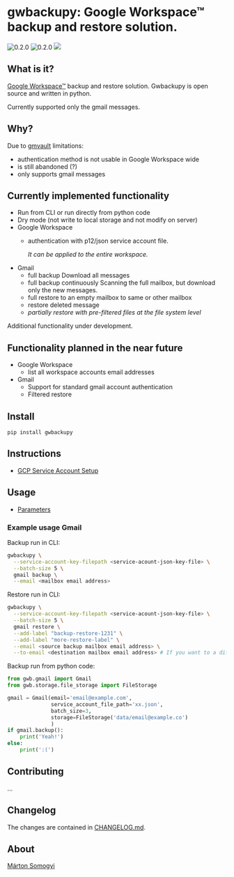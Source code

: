 # gwbackupy: Google Workspace™ backup and restore solution.

![0.2.0](https://img.shields.io/github/v/release/smartondev/gwbackupy)
![0.2.0](https://img.shields.io/pypi/v/gwbackupy)
![](https://img.shields.io/github/license/smartondev/gwbackupy)

## What is it?

[Google Workspace™](https://workspace.google.com/) backup and restore solution. Gwbackupy is open source and written in
python.

Currently supported only the gmail messages.

## Why?

Due to [gmvault](https://github.com/gaubert/gmvault) limitations:

- authentication method is not usable in Google Workspace wide
- is still abandoned (?)
- only supports gmail messages

## Currently implemented functionality

- Run from CLI or run directly from python code
- Dry mode (not write to local storage and not modify on server)
- Google Workspace
    - authentication with p12/json service account file.

      *It can be applied to the entire workspace.*
- Gmail
    - full backup
      Download all messages
    - full backup continuously
      Scanning the full mailbox, but download only the new messages.
    - full restore to an empty mailbox to same or other mailbox
    - restore deleted message
    - *partially restore with pre-filtered files at the file system level*

Additional functionality under development.

## Functionality planned in the near future

- Google Workspace
    - list all workspace accounts email addresses
- Gmail
    - Support for standard gmail account authentication
    - Filtered restore

## Install

`pip install gwbackupy`

## Instructions

- [GCP Service Account Setup](docs/service-account-setup.md)

## Usage

- [Parameters](docs/cli-parameters.md)

### Example usage Gmail

Backup run in CLI:

```bash
gwbackupy \
  --service-account-key-filepath <service-acount-json-key-file> \
  --batch-size 5 \
  gmail backup \
  --email <mailbox email address>
```

Restore run in CLI:

```bash
gwbackupy \
  --service-account-key-filepath <service-acount-json-key-file> \
  --batch-size 5 \
  gmail restore \
  --add-label "backup-restore-1231" \
  --add-label "more-restore-label" \
  --email <source backup mailbox email address> \
  --to-email <destination mailbox email address> # If you want to a different destination account
```

Backup run from python code:

```python
from gwb.gmail import Gmail
from gwb.storage.file_storage import FileStorage

gmail = Gmail(email='email@example.com',
              service_account_file_path='xx.json',
              batch_size=3,
              storage=FileStorage('data/email@example.co')
              )
if gmail.backup():
    print('Yeah!')
else:
    print(':(')
```

## Contributing

...

## Changelog

The changes are contained in [CHANGELOG.md](CHANGELOG.md).

## About

[Márton Somogyi](https://github.com/Kamarton)
